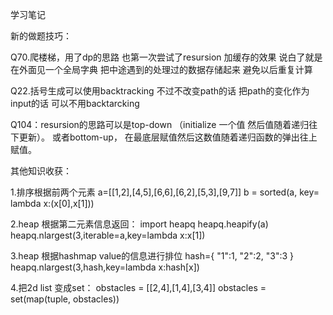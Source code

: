 学习笔记

新的做题技巧：

Q70.爬楼梯，用了dp的思路 也第一次尝试了resursion 加缓存的效果 说白了就是在外面见一个全局字典 把中途遇到的处理过的数据存储起来 避免以后重复计算

Q22.括号生成可以使用backtracking 不过不改变path的话 把path的变化作为input的话 可以不用backtarcking

Q104：resursion的思路可以是top-down （initialize 一个值 然后值随着递归往下更新）。 或者bottom-up， 在最底层赋值然后这数值随着递归函数的弹出往上赋值。

其他知识收获：

1.排序根据前两个元素
a=[[1,2],[4,5],[6,6],[6,2],[5,3],[9,7]]
b = sorted(a, key= lambda x:(x[0],x[1]))

2.heap 根据第二元素信息返回：
import heapq
heapq.heapify(a)
heapq.nlargest(3,iterable=a,key=lambda x:x[1])

3.heap 根据hashmap value的信息进行排位
hash={
    "1":1,
    "2":2,
    "3":3
}
 heapq.nlargest(3,hash,key=lambda x:hash[x])

4.把2d list 变成set：
obstacles = [[2,4],[1,4],[3,4]]
obstacles = set(map(tuple, obstacles))




